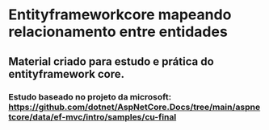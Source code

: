# Entityframeworkcore mapeando relacionamento entre entidades
## Material criado para estudo e prática do entityframework core.
### Estudo baseado no projeto da microsoft: https://github.com/dotnet/AspNetCore.Docs/tree/main/aspnetcore/data/ef-mvc/intro/samples/cu-final
